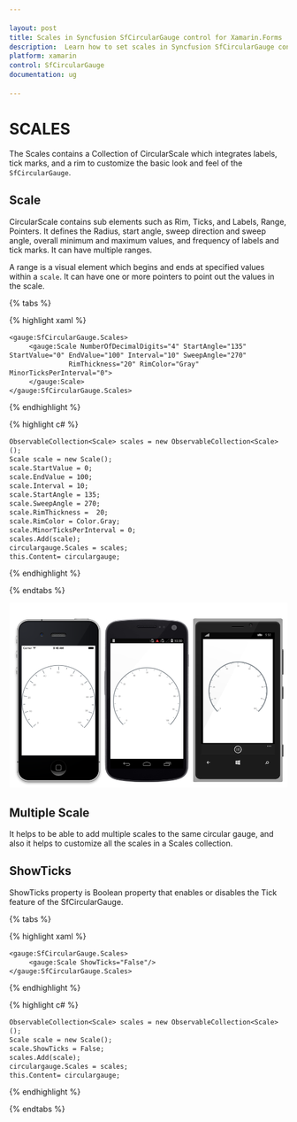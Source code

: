 ```yaml
---

layout: post
title: Scales in Syncfusion SfCircularGauge control for Xamarin.Forms
description:  Learn how to set scales in Syncfusion SfCircularGauge control
platform: xamarin
control: SfCircularGauge
documentation: ug

---
```


# SCALES

The Scales contains a Collection of CircularScale which integrates labels, tick marks, and a rim to customize the basic look and feel of the `SfCircularGauge`.

## Scale

CircularScale contains sub elements such as Rim, Ticks, and Labels, Range, Pointers. It defines the Radius, start angle, sweep direction and sweep angle, overall minimum and maximum values, and frequency of labels and tick marks. It can have multiple ranges. 

A range is a visual element which begins and ends at specified values within a `scale`. It can have one or more pointers to point out the values in the scale.

{% tabs %}

{% highlight xaml %}

    <gauge:SfCircularGauge.Scales>
         <gauge:Scale NumberOfDecimalDigits="4" StartAngle="135" StartValue="0" EndValue="100" Interval="10" SweepAngle="270"
                   RimThickness="20" RimColor="Gray" MinorTicksPerInterval="0">
         </gauge:Scale>
    </gauge:SfCircularGauge.Scales>

{% endhighlight %}

{% highlight c# %}

    ObservableCollection<Scale> scales = new ObservableCollection<Scale>();
    Scale scale = new Scale();
    scale.StartValue = 0; 
    scale.EndValue = 100;
    scale.Interval = 10;
    scale.StartAngle = 135;
    scale.SweepAngle = 270;
    scale.RimThickness =  20;
    scale.RimColor = Color.Gray;
    scale.MinorTicksPerInterval = 0;
    scales.Add(scale);
    circulargauge.Scales = scales;  
    this.Content= circulargauge;

{% endhighlight %}

{% endtabs %}

![](scales_images/scale.png)

## Multiple Scale

It helps to be able to add multiple scales to the same circular gauge, and also it helps to customize all the scales in a Scales collection.

## ShowTicks

ShowTicks property is Boolean property that enables or disables the Tick feature of the SfCircularGauge.

{% tabs %}

{% highlight xaml %}

    <gauge:SfCircularGauge.Scales>
         <gauge:Scale ShowTicks="False"/>
    </gauge:SfCircularGauge.Scales>

{% endhighlight %}

{% highlight c# %}

    ObservableCollection<Scale> scales = new ObservableCollection<Scale>();
    Scale scale = new Scale();
    scale.ShowTicks = False;
    scales.Add(scale);
    circulargauge.Scales = scales;  
    this.Content= circulargauge;
{% endhighlight %}
    
{% endtabs %}
